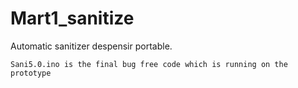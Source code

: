 # Mart1_sanitize


Automatic sanitizer despensir portable.

    Sani5.0.ino is the final bug free code which is running on the prototype 

